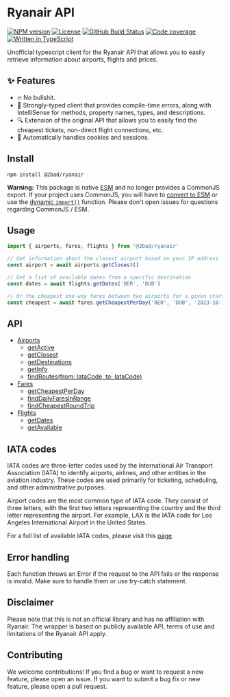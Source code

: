 # Ryanair API

[![NPM version](https://img.shields.io/npm/v/@2bad/ryanair)](https://www.npmjs.com/package/@2bad/ryanair)
[![License](https://img.shields.io/npm/l/@2bad/ryanair)](https://www.npmjs.com/package/@2bad/ryanair)
[![GitHub Build Status](https://img.shields.io/github/actions/workflow/status/2BAD/ryanair/integration.yml)](https://github.com/2BAD/ryanair/actions/workflows/integration.yml)
[![Code coverage](https://img.shields.io/codecov/c/github/2BAD/ryanair)](https://codecov.io/gh/2BAD/ryanair)
[![Written in TypeScript](https://img.shields.io/github/languages/top/2BAD/ryanair)](https://github.com/2BAD/ryanair/search?l=typescript)

Unofficial typescript client for the Ryanair API that allows you to easily retrieve information about airports, flights and prices.

## ✨ Features

- 🔥 No bullshit.
- 📝 Strongly-typed client that provides compile-time errors, along with IntelliSense for methods, property names, types, and descriptions.
- 🔍 Extension of the original API that allows you to easily find the cheapest tickets, non-direct flight connections, etc.
- 🍪 Automatically handles cookies and sessions.

## Install

```shell
npm install @2bad/ryanair
```

**Warning:** This package is native [ESM](https://developer.mozilla.org/en-US/docs/Web/JavaScript/Guide/Modules) and no longer provides a CommonJS export. If your project uses CommonJS, you will have to [convert to ESM](https://gist.github.com/sindresorhus/a39789f98801d908bbc7ff3ecc99d99c) or use the [dynamic `import()`](https://v8.dev/features/dynamic-import) function. Please don't open issues for questions regarding CommonJS / ESM.

## Usage

```typescript
import { airports, fares, flights } from '@2bad/ryanair'

// Get information about the closest airport based on your IP address
const airport = await airports.getClosest()

// Get a list of available dates from a specific destination
const dates = await flights.getDates('BER', 'DUB')

// Or the cheapest one-way fares between two airports for a given start date
const cheapest = await fares.getCheapestPerDay('BER', 'DUB', '2023-10-10')
```

## API

- [Airports](docs/airports.md#airports-api)
  - [getActive](docs/airports.md#getactive)
  - [getClosest](docs/airports.md#getclosest)
  - [getDestinations](docs/airports.md#getdestinationscode-iatacode)
  - [getInfo](docs/airports.md#getinfocode-iatacode)
  - [findRoutes(from: IataCode, to: IataCode)](docs/airports.md#findroutesfrom-iatacode-to-iatacode)
- [Fares](docs/fares.md#fares-api)
  - [getCheapestPerDay](docs/fares.md#getcheapestperdayfrom-iatacode-to-iatacode-startdate-strdate-currency--eur)
  - [findDailyFaresInRange](docs/fares.md#findDailyFaresInRangefrom-iatacode-to-iatacode-startdate-strdate-enddate-strdate-currency--eur)
  - [findCheapestRoundTrip](docs/fares.md#findcheapestroundtripfrom-iatacode-to-iatacode-startdate-strdate-enddate-strdate-currency--eur-limit--10)
- [Flights](docs/flights.md#flights-api)
  - [getDates](docs/flights.md#getdatesfrom-iatacode-to-iatacode)
  - [getAvailable](docs/flights.md#getavailableparams-partial)

## IATA codes

IATA codes are three-letter codes used by the International Air Transport Association (IATA) to identify airports, airlines, and other entities in the aviation industry. These codes are used primarily for ticketing, scheduling, and other administrative purposes.

Airport codes are the most common type of IATA code. They consist of three letters, with the first two letters representing the country and the third letter representing the airport. For example, LAX is the IATA code for Los Angeles International Airport in the United States.

For a full list of available IATA codes, please visit this [page](https://www.iata.org/en/publications/directories/code-search/).

## Error handling

Each function throws an Error if the request to the API fails or the response is invalid. Make sure to handle them or use try-catch statement.

## Disclaimer

Please note that this is not an official library and has no affiliation with Ryanair. The wrapper is based on publicly available API, terms of use and limitations of the Ryanair API apply.

## Contributing

We welcome contributions! If you find a bug or want to request a new feature, please open an issue. If you want to submit a bug fix or new feature, please open a pull request.
